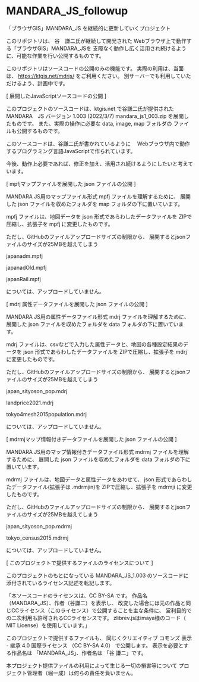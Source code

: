 # MANDARA_JS_followup
「ブラウザGIS」MANDARA_JS を継続的に更新していくプロジェクト

このリポジトリは、
谷　謙二氏が継続して開発された Webブラウザ上で動作する「ブラウザGIS」MANDARA_JSを
支障なく動作し広く活用され続けるように、可能な作業を行い公開するものです。

このリポジトリはソースコードの公開のみの機能です。
実際の利用は、当面は、
https://ktgis.net/mdrjs/
をご利用ください。
別サーバーでも利用していただけるよう、計画中です。

[ 展開したJavaScriptソースコードの公開 ]

このプロジェクトのソースコードは、ktgis.net で谷謙二氏が提供された
MANDARA　JS バージョン 1.003 (2022/3/7) mandara_js1_003.zip
を展開したものです。
また、実際の操作に必要な data, image, map フォルダの
ファイルも公開するものです。

このソースコードは、谷謙二氏が書かれているように　
Webブラウザ内で動作するプログラミング言語JavaScriptで作られています。

今後、動作上必要であれば、修正を加え、活用され続けるようにしたいと考えています。

[ mpfjマップファイルを展開した json ファイルの公開 ]

MANDARA JS用のマップファイル形式 mpfj ファイルを理解するために、
展開した json ファイルを収めたフォルダを
map フォルダの下に置いています。

mpfj ファイルは、地図データを json 形式であらわしたデータファイルを
ZIPで圧縮し、拡張子を mpfj に変更したものです。

ただし、GitHubのファイルアップロードサイズの制限から、
展開するとjsonファイルのサイズが25MBを越えてしまう

japanadm.mpfj

japanadOld.mpfj

japanRail.mpfj

については、アップロードしていません。

[ mdrj 属性データファイルを展開した json ファイルの公開 ]

MANDARA JS用の属性データファイル形式 mdrj ファイルを理解するために、
展開した json ファイルを収めたフォルダを
data フォルダの下に置いています。

mdrj ファイルは、csvなどで入力した属性データと、地図の各種設定結果のデータを json 形式であらわしたデータファイルを
ZIPで圧縮し、拡張子を mdrj に変更したものです。

ただし、GitHubのファイルアップロードサイズの制限から、
展開するとjsonファイルのサイズが25MBを越えてしまう

japan_sityoson_pop.mdrj

landprice2021.mdrj

tokyo4mesh2015population.mdrj

については、アップロードしていません。

[ mdrmjマップ情報付きデータファイルを展開した json ファイルの公開 ]

MANDARA JS用のマップ情報付きデータファイル形式 mdrmj ファイルを理解するために、
展開した json ファイルを収めたフォルダを
data フォルダの下に置いています。

mdrmj ファイルは、地図データと属性データをあわせて、 json 形式であらわしたデータファイル(拡張子は .mdrmjin)を
ZIPで圧縮し、拡張子を mdrmji に変更したものです。

ただし、GitHubのファイルアップロードサイズの制限から、
展開するとjsonファイルのサイズが25MBを越えてしまう

japan_sityoson_pop.mdrmj

tokyo_census2015.mdrmj

については、アップロードしていません。

[ このプロジェクトで提供するファイルのライセンスについて ]

このプロジェクトのもとになっている MANDARA_JS_1.003 のソースコードに添付されているライセンス記述を転記します。

「本ソースコードのライセンスは、CC BY-SA です。
作品名（MANDARA_JS）、作者（谷謙二）を表示し、
改変した場合には元の作品と同じCCライセンス（このライセンス）で公開することを主な条件に、
営利目的での二次利用も許可されるCCライセンスです。
zlibrev.jsはimaya様のコード（ MIT License）を使用しています。」

このプロジェクトで提供するファイルも、
同じくクリエイティブ コモンズ 表示 - 継承 4.0 国際ライセンス （CC BY-SA 4.0） で公開します。
表示を必要とする作品名は  「MANDARA_JS」、作者名は 「谷 謙二」です。


本プロジェクト提供ファイルの利用によって生じる一切の損害等について
プロジェクト管理者（堀一成）は何らの責任を負いません。
